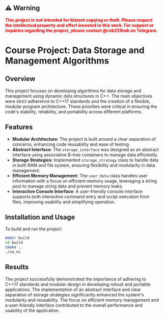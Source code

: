 ## ⚠️ Warning

<span style="color: red; font-weight: bold;">
This project is not intended for blatant copying or theft. Please respect the intellectual property and effort invested in this work. For support or inquiries regarding the project, please contact @rob229rob on Telegram.
</span>


# Course Project: Data Storage and Management Algorithms

## Overview

This project focuses on developing algorithms for data storage and management using dynamic data structures in C++. The main objectives were strict adherence to C++17 standards and the creation of a flexible, modular program architecture. These priorities were critical in ensuring the code's stability, reliability, and portability across different platforms.

## Features

- **Modular Architecture**: The project is built around a clear separation of concerns, enhancing code reusability and ease of testing.
- **Abstract Interface**: The `storage_interface` was designed as an abstract interface using associative B-tree containers to manage data efficiently.
- **Storage Strategies**: Implemented `storage_strategy` class to handle data in both RAM and file system, ensuring flexibility and modularity in data management.
- **Efficient Memory Management**: The `user_data` class handles user information with a focus on efficient memory usage, leveraging a string pool to manage string data and prevent memory leaks.
- **Interactive Console Interface**: A user-friendly console interface supports both interactive command entry and script execution from files, improving usability and simplifying operation.

## Installation and Usage

To build and run the project:

```sh
mkdir build
cd build
cmake ..
./cw_os
```

## Results

The project successfully demonstrated the importance of adhering to C++17 standards and modular design in developing robust and portable applications. The implementation of an abstract interface and clear separation of storage strategies significantly enhanced the system's modularity and reusability. The focus on efficient memory management and a user-friendly interface contributed to the overall performance and usability of the application.
